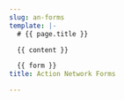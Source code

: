 ```yaml
---
slug: an-forms
template: |-
  # {{ page.title }}

  {{ content }}

  {{ form }}
title: Action Network Forms

---
```


